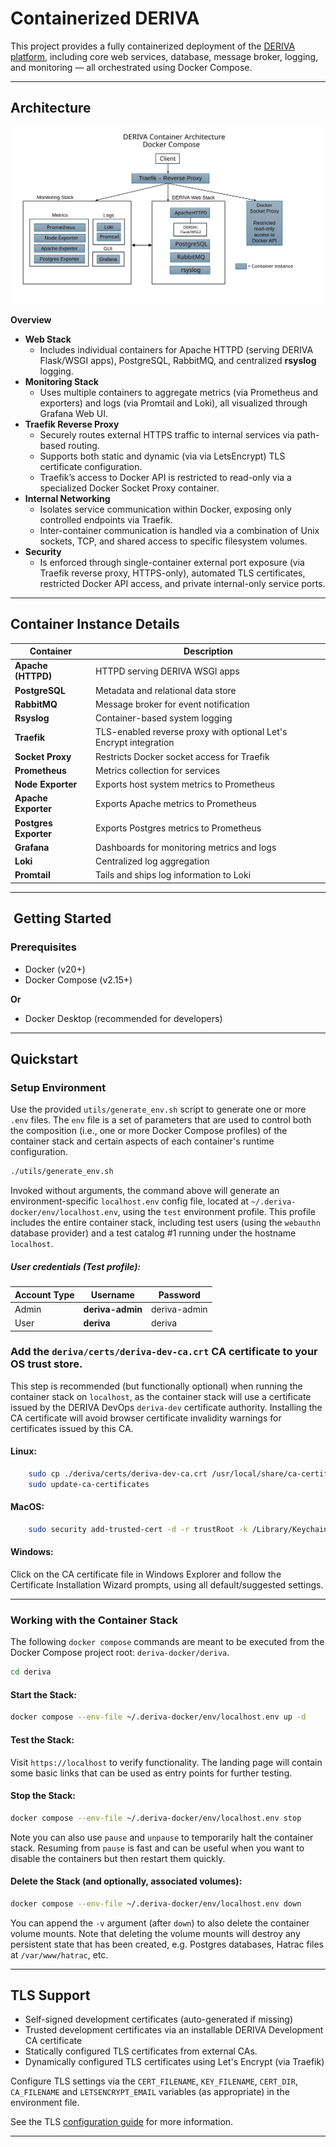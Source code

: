 
# Containerized DERIVA 

This project provides a fully containerized deployment of the [DERIVA platform](https://www.isi.edu/isr/research-areas/the-deriva-platform/), including core web services, database, message broker, logging, and monitoring — all orchestrated using Docker Compose.

---

## Architecture

![DERIVA Architecture](docs/DERIVA-Container-Architecture-Docker.svg)

**Overview**  
- **Web Stack** 
  - Includes individual containers for Apache HTTPD (serving DERIVA Flask/WSGI apps), PostgreSQL, RabbitMQ, and centralized **rsyslog** logging.  
- **Monitoring Stack** 
  - Uses multiple containers to aggregate metrics (via Prometheus and exporters) and logs (via Promtail and Loki), all visualized through Grafana Web UI.  
- **Traefik Reverse Proxy** 
  - Securely routes external HTTPS traffic to internal services via path-based routing.
  - Supports both static and dynamic (via via LetsEncrypt) TLS certificate configuration.
  - Traefik’s access to Docker API is restricted to read-only via a specialized Docker Socket Proxy container.  
- **Internal Networking** 
  - Isolates service communication within Docker, exposing only controlled endpoints via Traefik. 
  - Inter-container communication is handled via a combination of Unix sockets, TCP, and shared access to specific filesystem volumes.  
- **Security** 
  - Is enforced through single-container external port exposure (via Traefik reverse proxy, HTTPS-only), automated TLS certificates, restricted Docker API access, and private internal-only service ports.

---

## Container Instance Details

| Container             | Description                                                       |
|-----------------------|-------------------------------------------------------------------|
| **Apache (HTTPD)**    | HTTPD serving DERIVA WSGI apps                                    |
| **PostgreSQL**        | Metadata and relational data store                                |
| **RabbitMQ**          | Message broker for event notification                             |
| **Rsyslog**           | Container-based system logging                                    |
| **Traefik**           | TLS-enabled reverse proxy with optional Let's Encrypt integration |
| **Socket Proxy**      | Restricts Docker socket access for Traefik                        |
| **Prometheus**        | Metrics collection for services                                   |
| **Node Exporter**     | Exports host system metrics to Prometheus                         |
| **Apache Exporter**   | Exports Apache metrics to Prometheus                              |
| **Postgres Exporter** | Exports Postgres metrics to Prometheus                            |
| **Grafana**           | Dashboards for monitoring metrics and logs                        |
| **Loki**              | Centralized log aggregation                                       |
| **Promtail**          | Tails and ships log information to Loki                           |

---

## ️ Getting Started

### Prerequisites

- Docker (v20+)
- Docker Compose (v2.15+)

**Or**

- Docker Desktop (recommended for developers)

---

## Quickstart

### Setup Environment

Use the provided `utils/generate_env.sh` script to generate one or more `.env` files. The `env` file is a set of parameters 
that are used to control both the composition (i.e., one or more Docker Compose profiles) of the container stack and certain 
aspects of each container's runtime configuration.

```bash
./utils/generate_env.sh
```

Invoked without arguments, the command above will generate an environment-specific `localhost.env` config file, located at `~/.deriva-docker/env/localhost.env`, using the 
`test` environment profile. This profile includes the entire container stack, including test users (using the `webauthn` database provider) and a 
test catalog #1 running under the hostname `localhost`.

##### User credentials (Test profile):

| Account Type | Username         | Password     |
|--------------|------------------|--------------|
| Admin        | **deriva-admin** | deriva-admin |
| User         | **deriva**       | deriva       |


### Add the `deriva/certs/deriva-dev-ca.crt` CA certificate to your OS trust store. 
This step is recommended (but functionally optional) when running the container stack on `localhost`, as the container stack will use a 
certificate issued by the DERIVA DevOps `deriva-dev` certificate authority. Installing the CA certificate will avoid browser 
certificate invalidity warnings for certificates issued by this CA.

#### Linux:
```bash
    sudo cp ./deriva/certs/deriva-dev-ca.crt /usr/local/share/ca-certificates/deriva-dev-ca.crt
    sudo update-ca-certificates
```

#### MacOS:
```bash
    sudo security add-trusted-cert -d -r trustRoot -k /Library/Keychains/System.keychain ./deriva/certs/deriva-dev-ca.crt
```

#### Windows:

Click on the CA certificate file in Windows Explorer and follow the Certificate Installation Wizard prompts, using all default/suggested settings.

---
### Working with the Container Stack

The following `docker compose` commands are meant to be executed from the Docker Compose project root: `deriva-docker/deriva`.

```bash
cd deriva
```

#### Start the Stack:

```bash
docker compose --env-file ~/.deriva-docker/env/localhost.env up -d
```

#### Test the Stack:
Visit `https://localhost` to verify functionality. The landing page will contain some basic links that can be used as entry points for further testing.

#### Stop the Stack:

```bash
docker compose --env-file ~/.deriva-docker/env/localhost.env stop
```
Note you can also use `pause` and `unpause` to temporarily halt the container stack. Resuming from `pause` is fast and  can be useful when you want to disable the containers but then restart them quickly.
#### Delete the Stack (and optionally, associated volumes):
```bash
docker compose --env-file ~/.deriva-docker/env/localhost.env down
```
You can append the `-v` argument (after `down`) to also delete the container volume mounts. 
Note that deleting the volume mounts will destroy any persistent state that has been created, e.g. Postgres databases, Hatrac files at `/var/www/hatrac`, etc.


---

## TLS Support

- Self-signed development certificates (auto-generated if missing)
- Trusted development certificates via an installable DERIVA Development CA certificate
- Statically configured TLS certificates from external CAs.
- Dynamically configured TLS certificates using Let's Encrypt (via Traefik)

Configure TLS settings via the `CERT_FILENAME`, `KEY_FILENAME`, `CERT_DIR`, `CA_FILENAME` and `LETSENCRYPT_EMAIL` variables &#40;as appropriate&#41; in the environment file.

See the TLS [configuration guide](docs/TLS-config.md) for more information.

---

